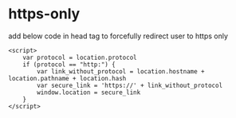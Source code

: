 # https-only


add below code in head tag to forcefully redirect user to https only

    <script>
        var protocol = location.protocol
        if (protocol == "http:") {
            var link_without_protocol = location.hostname + location.pathname + location.hash
            var secure_link = 'https://' + link_without_protocol
            window.location = secure_link
        }
    </script>
    
    
    
    

